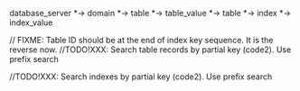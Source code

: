 database_server *-> domain 
    *-> table *-> table_value
    *-> table *-> index *-> index_value

// FIXME: Table ID should be at the end of index key sequence. It is the reverse now.
//TODO!XXX: Search table records by partial key (code2). Use prefix search

//TODO!XXX: Search indexes by partial key (code2). Use prefix search
